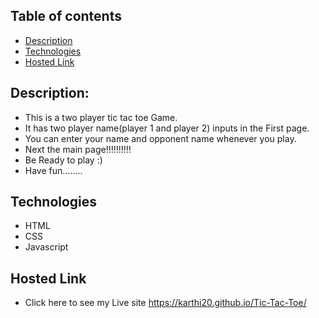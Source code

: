 ## Table of contents
* [Description](#description)
* [Technologies](#technologies)
* [Hosted Link](#hosted-Link)

## Description:

 * This is  a two player tic tac toe  Game.
 * It has two player name(player 1 and player 2) inputs in the First page.
 * You can enter your name and opponent name whenever you play.
 * Next the main page!!!!!!!!!!
 * Be Ready to play :)
 * Have fun........
 
 ## Technologies
 
 * HTML
 * CSS
 * Javascript
 

## Hosted Link
* Click here to see my Live site https://karthi20.github.io/Tic-Tac-Toe/
